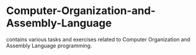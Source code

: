 # Computer-Organization-and-Assembly-Language
contains various tasks and exercises related to Computer Organization and Assembly Language programming.
